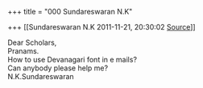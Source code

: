+++
title = "000 Sundareswaran N.K"

+++
[[Sundareswaran N.K	2011-11-21, 20:30:02 [Source](https://groups.google.com/g/bvparishat/c/Jttg7TgrKWA)]]



Dear Scholars,  
Pranams.  
How to use Devanagari font in e mails?  
Can anybody please help me?  
N.K.Sundareswaran  

